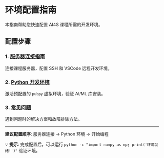 # 环境配置指南

本指南帮助您快速配置 AI4S 课程所需的开发环境。

## 配置步骤

### 1. [服务器连接指南](./server)
连接课程服务器，配置 SSH 和 VSCode 远程开发环境。

### 2. [Python 开发环境](./development)  
激活预配置的 `pubpy` 虚拟环境，验证 AI/ML 库安装。

### 3. [常见问题](./troubleshooting)
遇到问题时的解决方案和故障排除方法。

---

**建议配置顺序**: 服务器连接 → Python 环境 → 开始编程

💡 **提示**: 完成配置后，可以运行 `python -c "import numpy as np; print('环境就绪!')"` 验证环境。
